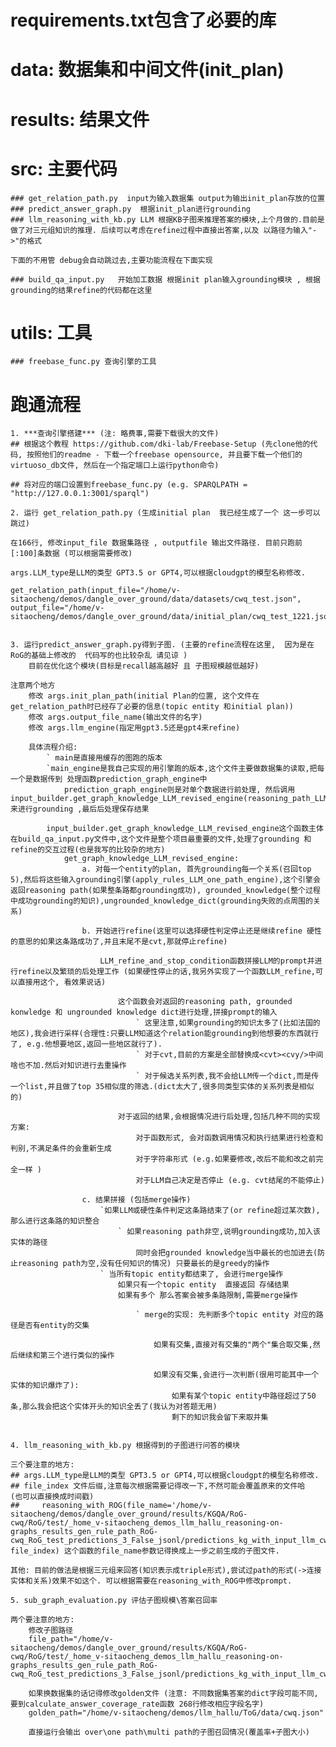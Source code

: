 # requirements.txt包含了必要的库 
# data: 数据集和中间文件(init_plan)
# results: 结果文件
# src: 主要代码
    ### get_relation_path.py  input为输入数据集 output为输出init_plan存放的位置
    ### predict_answer_graph.py  根据init_plan进行grounding 
    ### llm_reasoning_with_kb.py LLM 根据KB子图来推理答案的模块,上个月做的.目前是做了对三元组知识的推理. 后续可以考虑在refine过程中直接出答案,以及 以路径为输入"->"的格式

    下面的不用管 debug会自动跳过去,主要功能流程在下面实现

    ### build_qa_input.py   开始加工数据 根据init plan输入grounding模块 , 根据grounding的结果refine的代码都在这里

# utils: 工具
    ### freebase_func.py 查询引擎的工具


# 跑通流程    
    1. ***查询引擎搭建*** (注: 略费事,需要下载很大的文件)
    ## 根据这个教程 https://github.com/dki-lab/Freebase-Setup (先clone他的代码, 按照他们的readme - 下载一个freebase opensource, 并且要下载一个他们的virtuoso_db文件, 然后在一个指定端口上运行python命令)

    ## 将对应的端口设置到freebase_func.py (e.g. SPARQLPATH = "http://127.0.0.1:3001/sparql")

    2. 运行 get_relation_path.py (生成initial plan  我已经生成了一个 这一步可以跳过)

    在166行, 修改input_file 数据集路径 , outputfile 输出文件路径. 目前只跑前[:100]条数据 (可以根据需要修改)

    args.LLM_type是LLM的类型 GPT3.5 or GPT4,可以根据cloudgpt的模型名称修改.

    get_relation_path(input_file="/home/v-sitaocheng/demos/dangle_over_ground/data/datasets/cwq_test.json", output_file="/home/v-sitaocheng/demos/dangle_over_ground/data/initial_plan/cwq_test_1221.json")


    3. 运行predict_answer_graph.py得到子图. (主要的refine流程在这里,  因为是在RoG的基础上修改的  代码写的也比较杂乱 请见谅 )
        目前在优化这个模块(目标是recall越高越好 且 子图规模越低越好)

    注意两个地方
        修改 args.init_plan_path(initial Plan的位置, 这个文件在get_relation_path时已经存了必要的信息(topic entity 和initial plan))
        修改 args.output_file_name(输出文件的名字)
        修改 args.llm_engine(指定用gpt3.5还是gpt4来refine)

        具体流程介绍:
            ` main是直接用缓存的图跑的版本
            `main_engine是我自己实现的用引擎跑的版本,这个文件主要做数据集的读取,把每一个是数据传到 处理函数prediction_graph_engine中
                prediction_graph_engine则是对单个数据进行前处理, 然后调用 input_builder.get_graph_knowledge_LLM_revised_engine(reasoning_path_LLM) 来进行grounding ,最后后处理保存结果

            input_builder.get_graph_knowledge_LLM_revised_engine这个函数主体在build_qa_input.py文件中,这个文件是整个项目最重要的文件,处理了grounding 和refine的交互过程(也是我写的比较杂的地方)
                get_graph_knowledge_LLM_revised_engine:
                    a. 对每一个entity的plan, 首先grounding每一个关系(召回top 5),然后将这些输入grounding引擎(apply_rules_LLM_one_path_engine),这个引擎会返回reasoning path(如果整条路都grounding成功), grounded_knowledge(整个过程中成功grounding的知识),ungrounded_knowledge_dict(grounding失败的点周围的关系)
                    
                    b. 开始进行refine(这里可以选择硬性判定停止还是继续refine 硬性的意思的如果这条路成功了,并且末尾不是cvt,那就停止refine)
                        
                        LLM_refine_and_stop_condition函数拼接LLM的prompt并进行refine以及繁琐的后处理工作 (如果硬性停止的话,我另外实现了一个函数LLM_refine,可以直接用这个, 看效果说话)
                            
                            这个函数会对返回的reasoning path, grounded konwledge 和 ungrounded knowledge dict进行处理,拼接prompt的输入
                                ` 这里注意,如果grounding的知识太多了(比如法国的地区),我会进行采样(合理性:只要LLM知道这个relation能grounding到他想要的东西就行了, e.g.他想要地区,返回一些地区就行了).
                                ` 对于cvt,目前的方案是全部替换成<cvt><cvy/>中间啥也不加.然后对知识进行去重操作
                                ` 对于候选关系列表,我不会给LLM传一个dict,而是传一个list,并且做了top 35相似度的筛选.(dict太大了,很多同类型实体的关系列表是相似的)
                            
                            对于返回的结果,会根据情况进行后处理,包括几种不同的实现方案:
                                对于函数形式, 会对函数调用情况和执行结果进行检查和判别,不满足条件的会重新生成
                                对于字符串形式 (e.g.如果要修改,改后不能和改之前完全一样 )
                                对于LLM自己决定是否停止 (e.g. cvt结尾的不能停止)

                    c. 结果拼接 (包括merge操作)
                        `如果LLM或硬性条件判定这条路结束了(or refine超过某次数),那么进行这条路的知识整合
                            ` 如果reasoning path非空,说明grounding成功,加入该实体的路径
                                同时会把grounded knowledge当中最长的也加进去(防止reasoning path为空,没有任何知识的情况) 只要最长的是greedy的操作
                        ` 当所有topic entity都结束了, 会进行merge操作
                            如果只有一个topic entity  直接返回 存储结果
                            如果有多个 那么答案会被多条路限制,需要merge操作

                                ` merge的实现: 先判断多个topic entity 对应的路径是否有entity的交集
                                    
                                    如果有交集,直接对有交集的"两个"集合取交集,然后继续和第三个进行类似的操作

                                    如果没有交集,会进行一次判断(很用可能其中一个实体的知识爆炸了):
                                        如果有某个topic entity中路径超过了50条,那么我会把这个实体开头的知识全丢了(我认为对答题无用)
                                        剩下的知识我会留下来取并集


    4. llm_reasoning_with_kb.py 根据得到的子图进行问答的模块
    
    三个要注意的地方:
    ## args.LLM_type是LLM的类型 GPT3.5 or GPT4,可以根据cloudgpt的模型名称修改. 
    ## file_index 文件后缀,注意每次根据需要记得改一下,不然可能会覆盖原来的文件哈  (也可以直接换成时间戳)
    ##     reasoning_with_ROG(file_name='/home/v-sitaocheng/demos/dangle_over_ground/results/KGQA/RoG-cwq/RoG/test/_home_v-sitaocheng_demos_llm_hallu_reasoning-on-graphs_results_gen_rule_path_RoG-cwq_RoG_test_predictions_3_False_jsonl/predictions_kg_with_input_llm_cwq100_path_onePath_gpt35_1228_llm_stop_longest_only_multi_merge_function_cvt.jsonl', file_index) 这个函数的file_name参数记得换成上一步之前生成的子图文件.

    其他: 目前的做法是根据三元组来回答(知识表示成triple形式),尝试过path的形式(->连接实体和关系)效果不如这个. 可以根据需要在reasoning_with_ROG中修改prompt.

    5. sub_graph_evaluation.py 评估子图规模\答案召回率

    两个要注意的地方:
        修改子图路径
        file_path="/home/v-sitaocheng/demos/dangle_over_ground/results/KGQA/RoG-cwq/RoG/test/_home_v-sitaocheng_demos_llm_hallu_reasoning-on-graphs_results_gen_rule_path_RoG-cwq_RoG_test_predictions_3_False_jsonl/predictions_kg_with_input_llm_cwq100_path_onePath_initial_path.jsonl"
    
        如果换数据集的话记得修改golden文件 (注意: 不同数据集答案的dict字段可能不同,要到calculate_answer_coverage_rate函数 268行修改相应字段名字)
        golden_path="/home/v-sitaocheng/demos/llm_hallu/ToG/data/cwq.json"  

        直接运行会输出 over\one path\multi path的子图召回情况(覆盖率+子图大小)




